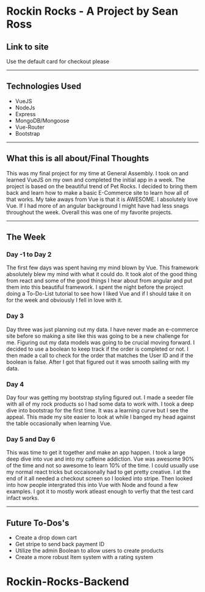 # Rockin Rocks - A Project by Sean Ross  


## Link to site

Use the default card for checkout please
***
## Technologies Used 

+ VueJS
+ NodeJs
+ Express
+ MongoDB/Mongoose
+ Vue-Router
+ Bootstrap  
***
## What this is all about/Final Thoughts

This was my final project for my time at General Assembly. I took on and learned VueJS on my own and completed the initial app in a week. The project is based on the beautiful trend of Pet Rocks. I decided to bring them back and learn how to make a basic E-Commerce site to  learn how all of that works. My take aways from Vue is that it is AWESOME. I absolutely love Vue. If I had more of an angular background I might have had less snags throughout the week.
Overall this was one of my favorite projects.

***
## The Week

### Day -1 to Day 2
The first few days was spent having my mind blown by Vue. This framework absolutely blew my mind with what it could do. It took alot of the good thing from react and some of the good things I hear about from angular and put them into this beautiful framework. I spent the night before the project doing a To-Do-List tutorial to see how I liked Vue and if I should take it on for the week and obviously I fell in love with it. 

### Day 3
Day three was just planning out my data. I have never made an e-commerce site before so making a site like this was going to be a new challenge for me. Figuring out my data models was going to be crucial moving forward. I decided to use a boolean to keep track if the order is completed or not. I then made a call to check for the order that matches the User ID and if the boolean is false. After I got that figured out it was smooth sailing with my data.

### Day 4
Day four was getting my bootstrap styling figured out. I made a seeder file with all of my rock products so I had some data to work with. I took a deep dive into bootstrap for the first time. It was a learning curve but I see the appeal. This made my site easier to look at while I banged my head against the table occasionally when learning Vue.

### Day 5 and Day 6
This was time to get it together and make an app happen. I took a large deep dive into vue and into my caffeine addiction. Vue was awesome 90% of the time and not so awesome to learn 10% of the time. I could usually use my normal react tricks but occaisonally had to get pretty creative. I at the end of it all needed a checkout screen so I looked into stripe. Then looked into how people intergrated this into Vue with Node and found a few examples. I got it to mostly work atleast enough to verfiy that the test card infact works. 

---
## Future To-Dos's
+ Create a drop down cart
+ Get stripe to send back payment ID
+ Utilize the admin Boolean to allow users to create products
+ Create a more robust Item system with a rating system






    

# Rockin-Rocks-Backend
